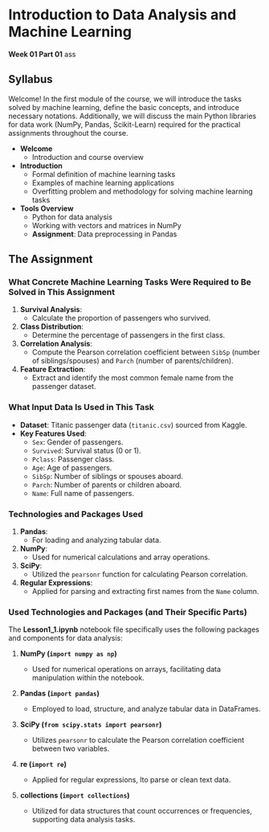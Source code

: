 # Introduction to Data Analysis and Machine Learning
**Week 01 Part 01**
ass


## Syllabus

Welcome! In the first module of the course, we will introduce the tasks solved by machine learning, define the basic concepts, and introduce necessary notations. Additionally, we will discuss the main Python libraries for data work (NumPy, Pandas, Scikit-Learn) required for the practical assignments throughout the course.

- **Welcome**
  - Introduction and course overview
- **Introduction**
  - Formal definition of machine learning tasks
  - Examples of machine learning applications
  - Overfitting problem and methodology for solving machine learning tasks
- **Tools Overview**
  - Python for data analysis
  - Working with vectors and matrices in NumPy
  - **Assignment**: Data preprocessing in Pandas


## The Assignment

### What Concrete Machine Learning Tasks Were Required to Be Solved in This Assignment

1. **Survival Analysis**:
   - Calculate the proportion of passengers who survived.
2. **Class Distribution**:
   - Determine the percentage of passengers in the first class.
3. **Correlation Analysis**:
   - Compute the Pearson correlation coefficient between `SibSp` (number of siblings/spouses) and `Parch` (number of parents/children).
4. **Feature Extraction**:
   - Extract and identify the most common female name from the passenger dataset.

### What Input Data Is Used in This Task

- **Dataset**: Titanic passenger data (`titanic.csv`) sourced from Kaggle.
- **Key Features Used**:
  - `Sex`: Gender of passengers.
  - `Survived`: Survival status (0 or 1).
  - `Pclass`: Passenger class.
  - `Age`: Age of passengers.
  - `SibSp`: Number of siblings or spouses aboard.
  - `Parch`: Number of parents or children aboard.
  - `Name`: Full name of passengers.

### Technologies and Packages Used

1. **Pandas**:
   - For loading and analyzing tabular data.
2. **NumPy**:
   - Used for numerical calculations and array operations.
3. **SciPy**:
   - Utilized the `pearsonr` function for calculating Pearson correlation.
4. **Regular Expressions**:
   - Applied for parsing and extracting first names from the `Name` column.
   
### Used Technologies and Packages (and Their Specific Parts)

The **Lesson1_1.ipynb** notebook file specifically uses the following packages and components for data analysis:

1. **NumPy (`import numpy as np`)**  
   - Used for numerical operations on arrays, facilitating data manipulation within the notebook.

2. **Pandas (`import pandas`)**  
   - Employed to load, structure, and analyze tabular data in DataFrames.

3. **SciPy (`from scipy.stats import pearsonr`)**  
   - Utilizes `pearsonr` to calculate the Pearson correlation coefficient between two variables.

4. **re (`import re`)**  
   - Applied for regular expressions, lto parse or clean text data.

5. **collections (`import collections`)**  
   - Utilized for data structures that count occurrences or frequencies, supporting data analysis tasks.









